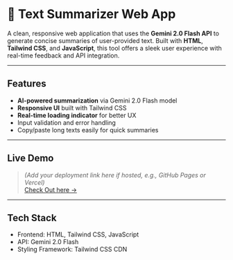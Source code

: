 # 📝 Text Summarizer Web App

A clean, responsive web application that uses the **Gemini 2.0 Flash API** to generate concise summaries of user-provided text.
Built with **HTML**, **Tailwind CSS**, and **JavaScript**, this tool offers a sleek user experience with real-time feedback and API integration.

---
##  Features

-  **AI-powered summarization** via Gemini 2.0 Flash model
-  **Responsive UI** built with Tailwind CSS
-  **Real-time loading indicator** for better UX
-  Input validation and error handling
-  Copy/paste long texts easily for quick summaries

---

##  Live Demo

> *(Add your deployment link here if hosted, e.g., GitHub Pages or Vercel)*  
> [Check Out here ->](https://anil24official.github.io/Text-Summarizer/)

---

## Tech Stack
- Frontend: HTML, Tailwind CSS, JavaScript
- API: Gemini 2.0 Flash
- Styling Framework: Tailwind CSS CDN


